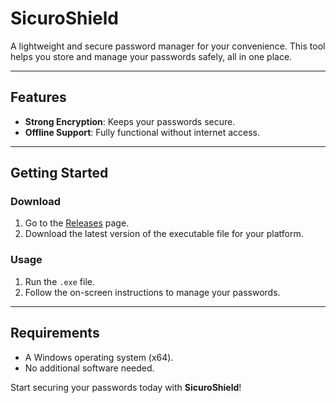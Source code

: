 # SicuroShield
  
A lightweight and secure password manager for your convenience. This tool helps you store and manage your passwords safely, all in one place.  

---

## Features  
- **Strong Encryption**: Keeps your passwords secure.  
- **Offline Support**: Fully functional without internet access.  
---

## Getting Started  

### Download  
1. Go to the [Releases](https://github.com/pocketwan/sicuroshield/releases) page.  
2. Download the latest version of the executable file for your platform.  

### Usage  
1. Run the `.exe` file.  
2. Follow the on-screen instructions to manage your passwords.  

---

## Requirements  
- A Windows operating system (x64).  
- No additional software needed.  

Start securing your passwords today with **SicuroShield**!  

